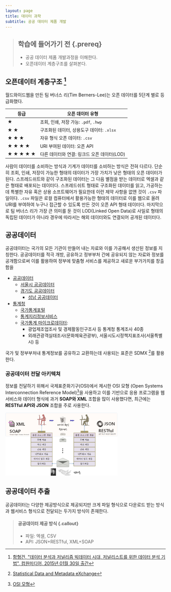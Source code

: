 ```yaml
---
layout: page
title: 데이터 과학
subtitle: 공공 데이터 제품 개발
---
```


> ## 학습에 들어가기 전 {.prereq}
>
> * 공공 데이터 제품 개발과정을 이해한다.
> * 오픈데이터 계층구조를 살펴본다.


## 오픈데이터 계층구조 [^data-journalism]

[^data-journalism]: [함형건, "데이터 분석과 저널리즘 빅데이터 시대, 저널리스트를 위한 데이터 분석 기법", 컴원미디어, 2015년 01월 30일 출간](http://www.kyobobook.co.kr/product/detailViewKor.laf?mallGb=KOR&ejkGb=KOR&barcode=9788992475716)

월드와이드웹을 만든 팀 버너스 리(Tim Berners-Lee)는 오픈 데이터를 5단계 별로 등급화했다.

|            등급                             |          오픈 데이터 유형             |
|---------------------------------------------|---------------------------------------|
| &#9733;                                     | 조회, 인쇄, 저장 가능: `.pdf`, `.hwp` |
| &#9733; &#9733;                             | 구조화된 데이터, 상용도구 데이터: `.xlsx` |
| &#9733; &#9733; &#9733;                     | 자유 형식 오픈 데이터: `.csv`         |
| &#9733; &#9733; &#9733; &#9733;             | URI 부여된 데이터: 오픈 API           |
| &#9733; &#9733; &#9733; &#9733; &#9733;     | 다른 데이터와 연결: 링크드 오픈 데이터(LOD)|

사람이 데이터를 소비하는 방식과 기계가 데이터를 소비하는 방식은 전혀 다르다.
단순히 조회, 인쇄, 저장이 가능한 형태의 데이터가 가장 가치가 낮은 형태의 오픈 데이터가 된다.
스프레드쉬트와 같이 구조화된 데이터는 그 다음 별점을 받는 데이터로 엑셀과 같은 형태로 배포되는 데이터다.
스프레드쉬트 형태로 구조화된 데이터를 읽고, 가공하는데 특별한 자유 혹은 상용 소프트웨어가 필요한데 
이런 제약 사항을 없앤 것이 `.csv` 파일이다. `.csv` 파일은 로컬 컴퓨터에서 활용가능한 형태의 데이터로
이를 웹으로 올려 URI를 부여하여 누구나 접근할 수 있도록 만든 것이 오픈 API 형태 데이터다.
마지막으로 팀 버너스 리가 가장 큰 의미를 둔 것이 LOD(Linked Open Data)로 사일로 형태의 독립된 데이터가 아니라 
경우에 따라서는 해외 데이터와도 연결되어 공개된 데이터다.

## 공공데이터

공공데이터는 국가의 모든 기관이 만들어 내는 자료와 이를 가공해서 생산된 정보를 지칭한다. 공공데이터를 적극 개방, 공유하고 정부부처 간에 공유되지 않는 자료와 정보를 공개함으로써 이를 활용하여 정부에 맞춤형 서비스를 제공하고 새로운 부가가치를 창출함을 

- [공공데이터](https://www.data.go.kr/)
    + [서울시 공공데이터](http://data.seoul.go.kr/)
    + [경기도 공공데이터](http://data.gg.go.kr/)
        - [성남 공공데이터](http://data.seongnam.go.kr/main.do) 
- [통계청](http://kostat.go.kr/)
    + [국가통계포털](http://kosis.kr/)    
    + [통계지리정보서비스](http://sgis.kostat.go.kr/)
    + [국가통계 마이크로데이터](http://mdis.kostat.go.kr): 
        - 광업제조업조사 및 경제활동인구조사 등 통계청 통계조사 40종
        - 외래관광객실태조사(문화체육관광부), 서울시도시정책지표조사(서울특별시) 등

국가 및 정부부처내 통계정보를 공유하고 교환하는데 사용되는 표준은 SDMX [^sdmx]를 활용한다.

[^sdmx]: [Statistical Data and Metadata eXchange](https://sdmx.org/)


### 공공데이터 전달 아키텍쳐

정보를 전달하기 위해서 국제표준화기구(OSI)에서 제시한 OSI 모형 (Open Systems Interconnection Reference Model)[^1]을 사용하고 이를 기반으로 응용 프로그램을 웹서비스와 데이터 형식에 과거 **SOAP와 XML** 조합을 많이 사용했다면, 최근에는 **RESTful API와 JSON** 조합을 주로 사용한다. 

<img src="fig/data-product-api.png" width="70%" />


[^1]: [OSI 모형](https://ko.wikipedia.org/wiki/OSI_모형)


## 공공데이터 추출

공공데이터는 다양한 제공방식으로 제공되지만 크게 파일 형식으로 다운로드 받는 방식과 웹서비스 형식으로 전달되는 두가지 방식이 존재한다.

> #### 공공데이터 제공 방식 {.callout}
> 
> - 파일: 엑셀, CSV
> - API: JSON+RESTful, XML+SOAP
















